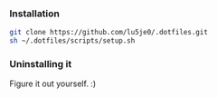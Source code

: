 ### Installation
```sh
git clone https://github.com/lu5je0/.dotfiles.git
sh ~/.dotfiles/scripts/setup.sh
```

### Uninstalling it
Figure it out yourself. :)
